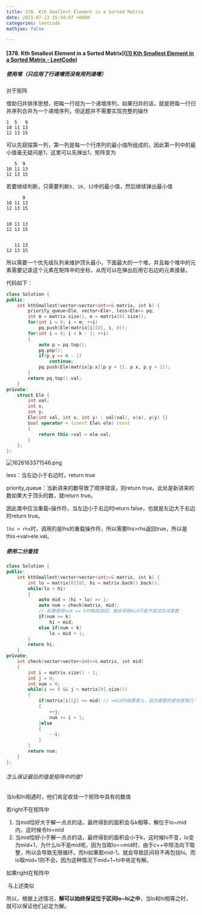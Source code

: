 ```yaml
---
title: 378. Kth Smallest Element in a Sorted Matrix
date: 2021-07-13 15:34:07 +0800
categories: leetcode
mathjax: false

---
```


#### [378. Kth Smallest Element in a Sorted Matrix]([(1) Kth Smallest Element in a Sorted Matrix - LeetCode](https://leetcode.com/problems/kth-smallest-element-in-a-sorted-matrix/))

##### 使用堆（只应用了行递增而没有用列递增）

对于矩阵

借助归并排序思想，把每一行视为一个递增序列，如果归并的话，就是把每一行归并序列合并为一个递增序列，但这题并不需要实现完整的操作

```
1  5   9
10 11 13
12 13 15
```

可以先窥探第一列，第一列是每一个行序列的最小值所组成的，因此第一列中的最小值毫无疑问是1，这里可以先弹出1，矩阵变为

```
   5  9
10 11 13
12 13 15
```

若要继续判断，只需要判断`5, 10, 12`中的最小值，然后继续弹出最小值

```
      9
10 11 13
12 13 15
```

```
       
10 11 13
12 13 15
```

```
   
   11 13
12 13 15
```

所以需要一个优先级队列来维护顶头最小，下面最大的一个堆，并且每个堆中的元素需要记录这个元素在矩阵中的坐标，从而可以在弹出后用它右边的元素接替。



代码如下：

```c++
class Solution {
public:
    int kthSmallest(vector<vector<int>>& matrix, int k) {
        priority_queue<Ele, vector<Ele>, less<Ele>> pq;
        int m = matrix.size(), n = matrix[0].size();
        for(int i = 0; i < m; ++i)
            pq.push(Ele(matrix[i][0], i, 0));
        for(int i = 0; i < k - 1; ++i)
        {
            auto p = pq.top();
            pq.pop();
            if(p.y == n - 1)
                continue;
            pq.push(Ele(matrix[p.x][p.y + 1], p.x, p.y + 1));
        }
        return pq.top().val;
    }
private:
    struct Ele {
        int val;
        int x;
        int y;
        Ele(int val, int x, int y) : val(val), x(x), y(y) {}
        bool operator < (const Ele& ele) const
        {
            return this->val > ele.val;
        }
    };
};
```

![1626163371546.png](https://image.cinte.cc/2021/07/13/1249885fbe47b.png)



less：当左边小于右边时，return true

priority_queue：当新进来的数导致了顺序错误，则return true。此处是新进来的数如果大于顶头的数，就return true。

因此类中应当重载`<`操作符，当左边小于右边时return false，也就是左边大于右边时return true。

`lhs < rhs`时，调用的是lhs的重载操作符，所以需要lhs>rhs返回true，所以是this->val>ele.val。



##### 使用二分查找

```c++
class Solution {
public:
    int kthSmallest(vector<vector<int>>& matrix, int k) {
        int lo = matrix[0][0], hi = matrix.back().back();
        while(lo < hi)
        {
            auto mid = (hi + lo) >> 1;
            auto num = check(matrix, mid);
            // 如果使用num == k时候就返回，就会导致mid可能不是这区间里数
            if(num >= k)
                hi = mid;
            else if(num < k)
                lo = mid + 1;
        }
        return hi;
    }
private:
    int check(vector<vector<int>>& matrix, int mid)
    {
        int i = matrix.size() - 1;
        int j = 0;
        int num = 0;
        while(i >= 0 && j < matrix[0].size())
        {
            if(matrix[i][j] <= mid) // =mid时候要算入，因为需要的是他是第几个，而不是比他小的有几个
            {
                ++j;
                num += i + 1;
            }else
            {
                --i;
            }
        }
        return num;
    }
};
```



###### 怎么保证最后的值是矩阵中的值?

当lo和hi相遇时，他们肯定收敛一个矩阵中具有的数值

若right不在矩阵中

1. 当mid恰好大于解一点点的话，最终得到的面积会与k相等，解位于lo~mid内，这时候令hi=mid
2. 当mid恰好小于解一点点的话，最终得到的面积会小于k，这时候hi不变，lo变为mid+1，为什么lo不是mid呢，因为当取lo==mid时，由于c++中除法向下取整，所以会导致无限循环。而hi如果取mid-1，就会导致区间将不再包括hi。而lo取mid+1则不会，因为这种情况下mid+1~hi中肯定有解。

如果right在矩阵中

​	与上述类似



所以，根据上述情况，**解可以始终保证位于区间lo~hi之中**，当lo和hi相等之时，就可以保证他们必定为解。

